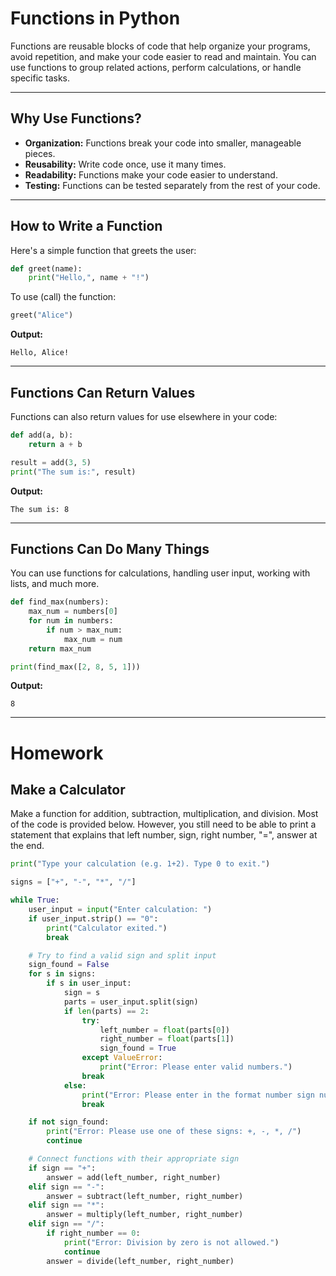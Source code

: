 # Functions in Python

Functions are reusable blocks of code that help organize your programs, avoid repetition, and make your code easier to read and maintain. You can use functions to group related actions, perform calculations, or handle specific tasks.

---

## Why Use Functions?

- **Organization:** Functions break your code into smaller, manageable pieces.
- **Reusability:** Write code once, use it many times.
- **Readability:** Functions make your code easier to understand.
- **Testing:** Functions can be tested separately from the rest of your code.

---

## How to Write a Function

Here's a simple function that greets the user:

```python
def greet(name):
    print("Hello,", name + "!")
```

To use (call) the function:

```python
greet("Alice")
```
**Output:**
```
Hello, Alice!
```

---

## Functions Can Return Values

Functions can also return values for use elsewhere in your code:

```python
def add(a, b):
    return a + b

result = add(3, 5)
print("The sum is:", result)
```
**Output:**
```
The sum is: 8
```

---

## Functions Can Do Many Things

You can use functions for calculations, handling user input, working with lists, and much more.

```python
def find_max(numbers):
    max_num = numbers[0]
    for num in numbers:
        if num > max_num:
            max_num = num
    return max_num

print(find_max([2, 8, 5, 1]))
```
**Output:**
```
8
```

---

# Homework

## Make a Calculator
Make a function for addition, subtraction, multiplication, and division. Most of the code is provided below. However, you still need to be able to print a statement that explains that left number, sign, right number, "=", answer at the end.

```python
print("Type your calculation (e.g. 1+2). Type 0 to exit.")

signs = ["+", "-", "*", "/"]

while True:
    user_input = input("Enter calculation: ")
    if user_input.strip() == "0":
        print("Calculator exited.")
        break

    # Try to find a valid sign and split input
    sign_found = False
    for s in signs:
        if s in user_input:
            sign = s
            parts = user_input.split(sign)
            if len(parts) == 2:
                try:
                    left_number = float(parts[0])
                    right_number = float(parts[1])
                    sign_found = True
                except ValueError:
                    print("Error: Please enter valid numbers.")
                break
            else:
                print("Error: Please enter in the format number sign number (e.g. 1+2).")
                break

    if not sign_found:
        print("Error: Please use one of these signs: +, -, *, /")
        continue

    # Connect functions with their appropriate sign
    if sign == "+":
        answer = add(left_number, right_number)
    elif sign == "-":
        answer = subtract(left_number, right_number)
    elif sign == "*":
        answer = multiply(left_number, right_number)
    elif sign == "/":
        if right_number == 0:
            print("Error: Division by zero is not allowed.")
            continue
        answer = divide(left_number, right_number)
```
